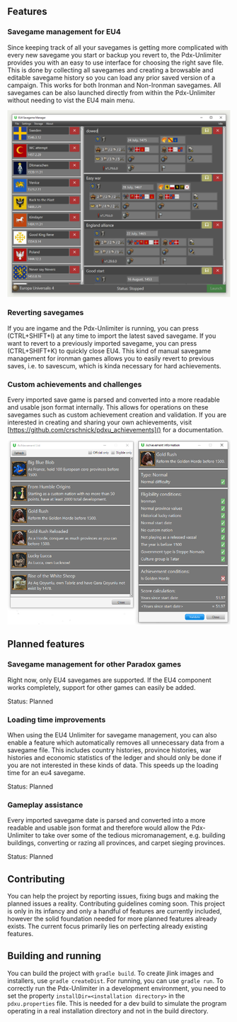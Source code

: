 ## Features

### Savegame management for EU4

Since keeping track of all your savegames is getting more complicated with every new savegame you start or backup you revert to,
the Pdx-Unlimiter provides you with an easy to use interface for choosing the right save file.
This is done by collecting all savegames and creating a browsable and editable savegame history so you can load any prior saved version of
a campaign. 
This works for both Ironman and Non-Ironman savegames.
All savegames can be also launched directly from within the Pdx-Unlimiter without needing to vist the EU4 main menu.

![Example](docs/screenshot.png)

### Reverting savegames

If you are ingame and the Pdx-Unlimiter is running, you can press (CTRL+SHIFT+I) at any time to import the latest saved savegame.
If you want to revert to a previously imported savegame, you can press (CTRL+SHIFT+K) to quickly close EU4.
This kind of manual savegame management for ironman games allows you to easily revert to previous saves,
i.e. to savescum, which is kinda necessary for hard achievements.

### Custom achievements and challenges

Every imported save game is parsed and converted into a more readable and usable json format internally.
This allows for operations on these savegames such as custom achievement creation and validation.
If you are interested in creating and sharing your own achievements,
visit [https://github.com/crschnick/pdxu_achievements]() for a documentation.

![Example](docs/achievements.png)

## Planned features

### Savegame management for other Paradox games

Right now, only EU4 savegames are supported. If the EU4 component works completely, support for other games can easily be added.

Status: Planned

### Loading time improvements

When using the EU4 Unlimiter for savegame management, you can also enable a feature which automatically removes all unnecessary
data from a savegame file.
This includes country histories, province histories, war histories and economic statistics of the ledger and should only be done
if you are not interested in these kinds of data.
This speeds up the loading time for an eu4 savegame.

Status: Planned

### Gameplay assistance

Every imported savegame date is parsed and converted into a more readable and usable json format and therefore
would allow the Pdx-Unlimiter to take over some of the tedious micromanagement,
e.g. building buildings, converting or razing all provinces, and carpet sieging provinces.

Status: Planned


## Contributing

You can help the project by reporting issues, fixing bugs and making the planned issues a reality.
Contributing guidelines coming soon. 
This project is only in its infancy and only a handful of features are currently included,
however the solid foundation needed for more planned features already exists.
The current focus primarily lies on perfecting already existing features.

## Building and running

You can build the project with `gradle build`.
To create jlink images and installers, use `gradle createDist`.
For running, you can use `gradle run`.
To correctly run the Pdx-Unlimiter in a development environment, you need to set the property `installDir=<installation directory>`
in the `pdxu.properties` file. This is needed for a dev build to simulate the program operating
in a real installation directory and not in the build directory.
